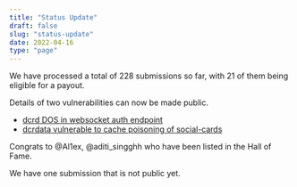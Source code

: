 ```yaml
---
title: "Status Update"
draft: false
slug: "status-update"
date: 2022-04-16
type: "page"
---
```


We have processed a total of 228 submissions so far, with 21 of them being eligible for a payout.

Details of two vulnerabilities can now be made public.

 - [dcrd DOS in websocket auth endpoint](https://github.com/decred/dcrd/pull/2675)
 - [dcrdata vulnerable to cache poisoning of social-cards](https://github.com/decred/dcrdata/pull/1908)

Congrats to @Al1ex, @aditi_singghh who have been listed in the Hall of Fame.

We have one submission that is not public yet.